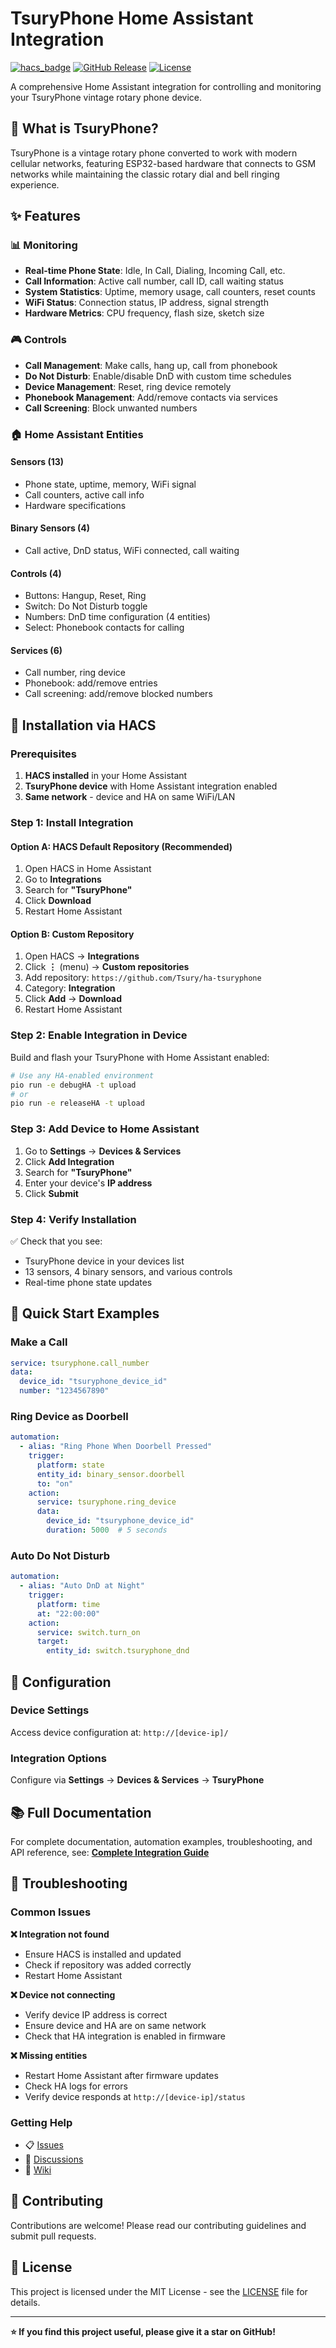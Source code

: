 # TsuryPhone Home Assistant Integration

[![hacs_badge](https://img.shields.io/badge/HACS-Custom-41BDF5.svg)](https://github.com/hacs/integration)
[![GitHub Release](https://img.shields.io/github/release/Tsury/ha-tsuryphone.svg)](https://github.com/Tsury/ha-tsuryphone/releases)
[![License](https://img.shields.io/github/license/Tsury/ha-tsuryphone.svg)](LICENSE)

A comprehensive Home Assistant integration for controlling and monitoring your TsuryPhone vintage rotary phone device.

## 📱 What is TsuryPhone?

TsuryPhone is a vintage rotary phone converted to work with modern cellular networks, featuring ESP32-based hardware that connects to GSM networks while maintaining the classic rotary dial and bell ringing experience.

## ✨ Features

### 📊 Monitoring
- **Real-time Phone State**: Idle, In Call, Dialing, Incoming Call, etc.
- **Call Information**: Active call number, call ID, call waiting status
- **System Statistics**: Uptime, memory usage, call counters, reset counts
- **WiFi Status**: Connection status, IP address, signal strength
- **Hardware Metrics**: CPU frequency, flash size, sketch size

### 🎮 Controls
- **Call Management**: Make calls, hang up, call from phonebook
- **Do Not Disturb**: Enable/disable DnD with custom time schedules
- **Device Management**: Reset, ring device remotely
- **Phonebook Management**: Add/remove contacts via services
- **Call Screening**: Block unwanted numbers

### 🏠 Home Assistant Entities

#### Sensors (13)
- Phone state, uptime, memory, WiFi signal
- Call counters, active call info
- Hardware specifications

#### Binary Sensors (4)
- Call active, DnD status, WiFi connected, call waiting

#### Controls (4)
- Buttons: Hangup, Reset, Ring
- Switch: Do Not Disturb toggle
- Numbers: DnD time configuration (4 entities)
- Select: Phonebook contacts for calling

#### Services (6)
- Call number, ring device
- Phonebook: add/remove entries
- Call screening: add/remove blocked numbers

## 🚀 Installation via HACS

### Prerequisites
1. **HACS installed** in your Home Assistant
2. **TsuryPhone device** with Home Assistant integration enabled
3. **Same network** - device and HA on same WiFi/LAN

### Step 1: Install Integration

#### Option A: HACS Default Repository (Recommended)
1. Open HACS in Home Assistant
2. Go to **Integrations**
3. Search for **"TsuryPhone"**
4. Click **Download**
5. Restart Home Assistant

#### Option B: Custom Repository
1. Open HACS → **Integrations**
2. Click **⋮** (menu) → **Custom repositories**
3. Add repository: `https://github.com/Tsury/ha-tsuryphone`
4. Category: **Integration**
5. Click **Add** → **Download**
6. Restart Home Assistant

### Step 2: Enable Integration in Device
Build and flash your TsuryPhone with Home Assistant enabled:
```bash
# Use any HA-enabled environment
pio run -e debugHA -t upload
# or
pio run -e releaseHA -t upload
```

### Step 3: Add Device to Home Assistant
1. Go to **Settings** → **Devices & Services**
2. Click **Add Integration**
3. Search for **"TsuryPhone"**
4. Enter your device's **IP address**
5. Click **Submit**

### Step 4: Verify Installation
✅ Check that you see:
- TsuryPhone device in your devices list
- 13 sensors, 4 binary sensors, and various controls
- Real-time phone state updates

## 📖 Quick Start Examples

### Make a Call
```yaml
service: tsuryphone.call_number
data:
  device_id: "tsuryphone_device_id"
  number: "1234567890"
```

### Ring Device as Doorbell
```yaml
automation:
  - alias: "Ring Phone When Doorbell Pressed"
    trigger:
      platform: state
      entity_id: binary_sensor.doorbell
      to: "on"
    action:
      service: tsuryphone.ring_device
      data:
        device_id: "tsuryphone_device_id"
        duration: 5000  # 5 seconds
```

### Auto Do Not Disturb
```yaml
automation:
  - alias: "Auto DnD at Night"
    trigger:
      platform: time
      at: "22:00:00"
    action:
      service: switch.turn_on
      target:
        entity_id: switch.tsuryphone_dnd
```

## 🔧 Configuration

### Device Settings
Access device configuration at: `http://[device-ip]/`

### Integration Options
Configure via **Settings** → **Devices & Services** → **TsuryPhone**

## 📚 Full Documentation

For complete documentation, automation examples, troubleshooting, and API reference, see:
[**Complete Integration Guide**](custom_components/tsuryphone/README.md)

## 🐛 Troubleshooting

### Common Issues

**❌ Integration not found**
- Ensure HACS is installed and updated
- Check if repository was added correctly
- Restart Home Assistant

**❌ Device not connecting**
- Verify device IP address is correct
- Ensure device and HA are on same network
- Check that HA integration is enabled in firmware

**❌ Missing entities**
- Restart Home Assistant after firmware updates
- Check HA logs for errors
- Verify device responds at `http://[device-ip]/status`

### Getting Help
- 📋 [Issues](https://github.com/Tsury/ha-tsuryphone/issues)
- 💬 [Discussions](https://github.com/Tsury/ha-tsuryphone/discussions)
- 📖 [Wiki](https://github.com/Tsury/ha-tsuryphone/wiki)

## 🤝 Contributing

Contributions are welcome! Please read our contributing guidelines and submit pull requests.

## 📄 License

This project is licensed under the MIT License - see the [LICENSE](LICENSE) file for details.

---

**⭐ If you find this project useful, please give it a star on GitHub!**
